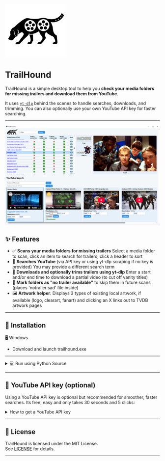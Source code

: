 <p align="left">
  <img src="th.png" alt="TrailHound Logo" width="200">
</p>

#    TrailHound

TrailHound is a simple desktop tool to help you **check your media folders for missing trailers and download them from YouTube**.

It uses [`yt-dlp`](https://github.com/yt-dlp/yt-dlp) behind the scenes to handle searches, downloads, and trimming. You can also optionally use your own YouTube API key for faster searching.

---

![Screenshot](screenshots/1.PNG)

## ✨ Features

- ✅ **Scans your media folders for missing trailers** Select a media folder to scan, click an item to search for trailers, click a header to sort
- 🔎 **Searches YouTube** (via API key or using yt-dlp scraping if no key is provided) You may provide a different search term
- 🎥 **Downloads and optionally trims trailers using yt-dlp** Enter a start and/or end time to download a partial video (to cut off vanity titles) 
- 🚫 **Mark folders as "no trailer available"** to skip them in future scans (places 'notrailer.sad' file inside)
- 🖼️ **Artwork helper**: Displays 3 types of existing local artwork, if available (logo, clearart, fanart) and clicking an X links out to TVDB artwork pages
---

## 🚀 Installation

🖥️ Windows

- Download and launch trailhound.exe

---

<details>
<summary>💻 Run using Python Source</summary>

### Requirements

- Python 3.9 or newer

### Install Python dependencies

```
pip install pywebview requests
```

### Required files

Download index.html, th_ytdlp_runner.exe and trailhound.py to a directory.


### Run

```
python trailhound.py
```

</details>

---

## 🔑 YouTube API key (optional)

Using a YouTube API key is optional but recommended for smoother, faster searches. Its free, easy and only takes 30 seconds and 5 clicks:

<details>
<summary>How to get a YouTube API key</summary>

1. Go to [Google Cloud Console](https://console.cloud.google.com/).
2. Create a new project.
3. Enable **YouTube Data API v3**.
4. Create credentials → API key.
5. Copy your key into TrailHound, save it for next run using the "Save API Key" button.

</details>

---

## 📝 License

TrailHound is licensed under the MIT License.  
See [LICENSE](./LICENSE) for details.

---
